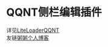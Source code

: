 # QQNT侧栏编辑插件
详见[LiteLoaderQQNT](https://liteloaderqqnt.github.io/)  
友链[粥粥个人博客](https://blog.zhoujump.club/)
